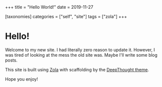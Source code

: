 +++
title = "Hello World!"
date = 2019-11-27

[taxonomies]
categories = ["self", "site"]
tags = ["zola"]
+++

# Hello!

Welcome to my new site.  I had literally zero reason to update it.  However, I was tired
of looking at the mess the old site was. Maybe I'll write some blog posts. 

<!-- more -->

This site is built using [Zola](https://www.getzola.org) with scaffolding by the
[DeepThought theme](https://github.com/RatanShreshtha/DeepThought).

Hope you enjoy!